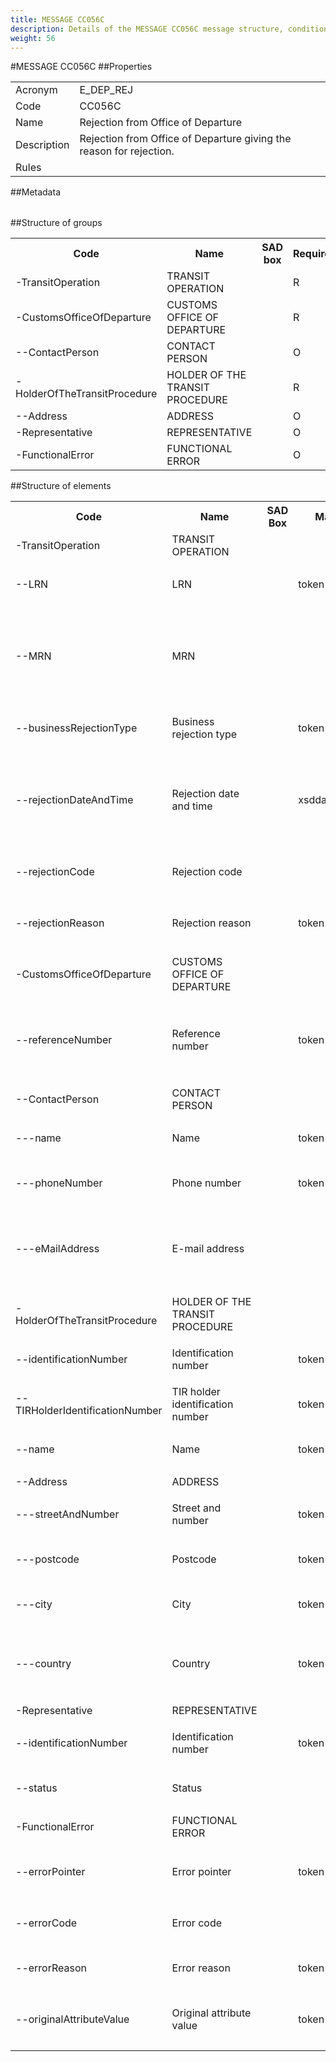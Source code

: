 ```yaml
---
title: MESSAGE CC056C
description: Details of the MESSAGE CC056C message structure, conditions and rules
weight: 56
---
```

#MESSAGE CC056C
##Properties
<table class="table width-min-100">
 <tr>
  <td class="label">
   Acronym
  </td>
  <td>
   E_DEP_REJ
  </td>
 </tr>
 <tr>
  <td class="label">
   Code
  </td>
  <td>
   CC056C
  </td>
 </tr>
 <tr>
  <td class="label">
   Name
  </td>
  <td>
   Rejection from Office of Departure
  </td>
 </tr>
 <tr>
  <td class="label">
   Description
  </td>
  <td>
   Rejection from Office of Departure giving the reason for rejection.
  </td>
 </tr>
 <tr>
  <td class="label">
   Rules
  </td>
  <td>
  </td>
 </tr>
</table>
##Metadata
<table class="table width-min-100">
</table>
##Structure of groups
<table class="table">
 <tr>
  <th>
   Code
  </th>
  <th>
   Name
  </th>
  <th>
   SAD box
  </th>
  <th>
   Required
  </th>
  <th>
   Max. repeat
  </th>
  <th>
   Rules+Cond's
  </th>
 </tr>
 <tr>
  <td class="code indent-1">
   -TransitOperation
  </td>
  <td>
   TRANSIT OPERATION
  </td>
  <td>
  </td>
  <td>
   R
  </td>
  <td>
   1x
  </td>
  <td>
  </td>
 </tr>
 <tr>
  <td class="code indent-1">
   -CustomsOfficeOfDeparture
  </td>
  <td>
   CUSTOMS OFFICE OF DEPARTURE
  </td>
  <td>
  </td>
  <td>
   R
  </td>
  <td>
   1x
  </td>
  <td>
  </td>
 </tr>
 <tr>
  <td class="code indent-2">
   --ContactPerson
  </td>
  <td>
   CONTACT PERSON
  </td>
  <td>
  </td>
  <td>
   O
  </td>
  <td>
   1x
  </td>
  <td>
  </td>
 </tr>
 <tr>
  <td class="code indent-1">
   -HolderOfTheTransitProcedure
  </td>
  <td>
   HOLDER OF THE TRANSIT PROCEDURE
  </td>
  <td>
  </td>
  <td>
   R
  </td>
  <td>
   1x
  </td>
  <td>
  </td>
 </tr>
 <tr>
  <td class="code indent-2">
   --Address
  </td>
  <td>
   ADDRESS
  </td>
  <td>
  </td>
  <td>
   O
  </td>
  <td>
   1x
  </td>
  <td>
  </td>
 </tr>
 <tr>
  <td class="code indent-1">
   -Representative
  </td>
  <td>
   REPRESENTATIVE
  </td>
  <td>
  </td>
  <td>
   O
  </td>
  <td>
   1x
  </td>
  <td>
  </td>
 </tr>
 <tr>
  <td class="code indent-1">
   -FunctionalError
  </td>
  <td>
   FUNCTIONAL ERROR
  </td>
  <td>
  </td>
  <td>
   O
  </td>
  <td>
   9999x
  </td>
  <td>
  </td>
 </tr>
</table>
##Structure of elements
<table class="table">
 <tr>
  <th>
   Code
  </th>
  <th>
   Name
  </th>
  <th>
   SAD Box
  </th>
  <th>
   Mask
  </th>
  <th>
   Required
  </th>
  <th>
   Metatype (basic type)
  </th>
  <th>
   DDNTA type
  </th>
  <th>
   Codelists
  </th>
  <th>
   Rules+Cond's
  </th>
  <th>
   Restrictions
  </th>
 </tr>
 <tr class="group indent-1">
  <td class="code">
   -TransitOperation
  </td>
  <td>
   TRANSIT OPERATION
  </td>
 </tr>
 <tr>
  <td class="ExpandableCell" colspan="10">
   <span id="id_1">
   </span>
   <script language="javascript">
    init('id_1');
   </script>
  </td>
 </tr>
 <tr class="indent-2">
  <td class="code">
   --LRN
  </td>
  <td>
   LRN
  </td>
  <td>
  </td>
  <td>
   token
  </td>
  <td>
   O
  </td>
  <td>
   <a href="metatypes.html#UCC_Patterns_template_LRNContentType" target="MsgCons">
    LRNContentType
   </a>
   (
   <a href="metatypes.html#System_String" target="MsgCons">
    String
   </a>
   )
  </td>
  <td>
  </td>
  <td>
  </td>
  <td>
  </td>
  <td>
   <table class="InnerTable">
    <tr>
     <td>
      Length span: 1..22
     </td>
    </tr>
   </table>
  </td>
 </tr>
 <tr>
  <td class="ExpandableCell" colspan="10">
   <span id="id_2">
   </span>
   <script language="javascript">
    init('id_2');
   </script>
  </td>
 </tr>
 <tr class="indent-2">
  <td class="code">
   --MRN
  </td>
  <td>
   MRN
  </td>
  <td>
  </td>
  <td>
  </td>
  <td>
   O
  </td>
  <td>
   <a href="metatypes.html#CommonParts_MRNTypeWithFallback" target="MsgCons">
    MRNTypeWithFallback
   </a>
   (
   <a href="metatypes.html#System_String" target="MsgCons">
    String
   </a>
   )
  </td>
  <td>
  </td>
  <td>
  </td>
  <td>
  </td>
  <td>
   <table class="InnerTable">
    <tr>
     <td>
      Length span: 18
     </td>
    </tr>
    <tr>
     <td>
      Regular expression: [0-9]{2}[A-Z]{2}[A-Z0-9]{12}[J-M][0-9F]
     </td>
    </tr>
   </table>
  </td>
 </tr>
 <tr>
  <td class="ExpandableCell" colspan="10">
   <span id="id_3">
   </span>
   <script language="javascript">
    init('id_3');
   </script>
  </td>
 </tr>
 <tr class="indent-2">
  <td class="code">
   --businessRejectionType
  </td>
  <td>
   Business rejection type
  </td>
  <td>
  </td>
  <td>
   token
  </td>
  <td>
   R
  </td>
  <td>
   <a href="metatypes.html#UCC_NCTSProject_templates_BusinessRejectionTypeContentType" target="MsgCons">
    BusinessRejectionTypeContentType
   </a>
   (
   <a href="metatypes.html#System_String" target="MsgCons">
    String
   </a>
   )
  </td>
  <td>
  </td>
  <td>
   <a href="codelists.html#CSRD2_Codelists_NCTS_BusinessRejectionTypeDepExp" target="MsgCons">
    BusinessRejectionTypeDepExp ()
   </a>
  </td>
  <td>
  </td>
  <td>
   <table class="InnerTable">
    <tr>
     <td>
      Length span: 3
     </td>
    </tr>
   </table>
  </td>
 </tr>
 <tr>
  <td class="ExpandableCell" colspan="10">
   <span id="id_4">
   </span>
   <script language="javascript">
    init('id_4');
   </script>
  </td>
 </tr>
 <tr class="indent-2">
  <td class="code">
   --rejectionDateAndTime
  </td>
  <td>
   Rejection date and time
  </td>
  <td>
  </td>
  <td>
   xsddateTime
  </td>
  <td>
   R
  </td>
  <td>
   <a href="metatypes.html#UCC_NCTSProject_templates_RejectionDateAndTimeContentType" target="MsgCons">
    RejectionDateAndTimeContentType
   </a>
   (
   <a href="metatypes.html#System_DateTime" target="MsgCons">
    DateTime
   </a>
   )
  </td>
  <td>
  </td>
  <td>
  </td>
  <td>
  </td>
  <td>
   <table class="InnerTable">
    <tr>
     <td>
      Date span: 1800-01-01..9998-12-31
     </td>
    </tr>
    <tr>
     <td>
      Time span: 00:00:00..23:59:59
     </td>
    </tr>
   </table>
  </td>
 </tr>
 <tr>
  <td class="ExpandableCell" colspan="10">
   <span id="id_5">
   </span>
   <script language="javascript">
    init('id_5');
   </script>
  </td>
 </tr>
 <tr class="indent-2">
  <td class="code">
   --rejectionCode
  </td>
  <td>
   Rejection code
  </td>
  <td>
  </td>
  <td>
  </td>
  <td>
   R
  </td>
  <td>
   <a href="metatypes.html#UCC_NCTSProject_templates_RejectionCodeContentType" target="MsgCons">
    RejectionCodeContentType
   </a>
   (
   <a href="metatypes.html#System_Integer" target="MsgCons">
    Integer
   </a>
   )
  </td>
  <td>
  </td>
  <td>
   <a href="codelists.html#CSRD2_Codelists_NCTS_RejectionCodeDepartureExport" target="MsgCons">
    RejectionCodeDepartureExport ()
   </a>
  </td>
  <td>
  </td>
  <td>
   <table class="InnerTable">
    <tr>
     <td>
      Value span: 0..99
     </td>
    </tr>
   </table>
  </td>
 </tr>
 <tr>
  <td class="ExpandableCell" colspan="10">
   <span id="id_6">
   </span>
   <script language="javascript">
    init('id_6');
   </script>
  </td>
 </tr>
 <tr class="indent-2">
  <td class="code">
   --rejectionReason
  </td>
  <td>
   Rejection reason
  </td>
  <td>
  </td>
  <td>
   token
  </td>
  <td>
   O
  </td>
  <td>
   <a href="metatypes.html#UCC_NCTSProject_templates_RejectionReasonContentType" target="MsgCons">
    RejectionReasonContentType
   </a>
   (
   <a href="metatypes.html#System_String" target="MsgCons">
    String
   </a>
   )
  </td>
  <td>
  </td>
  <td>
  </td>
  <td>
  </td>
  <td>
   <table class="InnerTable">
    <tr>
     <td>
      Length span: 1..512
     </td>
    </tr>
   </table>
  </td>
 </tr>
 <tr>
  <td class="ExpandableCell" colspan="10">
   <span id="id_7">
   </span>
   <script language="javascript">
    init('id_7');
   </script>
  </td>
 </tr>
 <tr class="group indent-1">
  <td class="code">
   -CustomsOfficeOfDeparture
  </td>
  <td>
   CUSTOMS OFFICE OF DEPARTURE
  </td>
 </tr>
 <tr>
  <td class="ExpandableCell" colspan="10">
   <span id="id_8">
   </span>
   <script language="javascript">
    init('id_8');
   </script>
  </td>
 </tr>
 <tr class="indent-2">
  <td class="code">
   --referenceNumber
  </td>
  <td>
   Reference number
  </td>
  <td>
  </td>
  <td>
   token
  </td>
  <td>
   R
  </td>
  <td>
   <a href="metatypes.html#UCC_Patterns_template_ReferenceNumberContentType01" target="MsgCons">
    ReferenceNumberContentType01
   </a>
   (
   <a href="metatypes.html#System_String" target="MsgCons">
    String
   </a>
   )
  </td>
  <td>
  </td>
  <td>
   <a href="codelists.html#CSRD2_Codelists_NCTS_CustomsOfficeDeparture" target="MsgCons">
    CustomsOfficeDeparture ()
   </a>
  </td>
  <td>
  </td>
  <td>
   <table class="InnerTable">
    <tr>
     <td>
      Length span: 8
     </td>
    </tr>
    <tr>
     <td>
      Regular expression: [A-Z]{2}[A-Z0-9]{6}
     </td>
    </tr>
   </table>
  </td>
 </tr>
 <tr>
  <td class="ExpandableCell" colspan="10">
   <span id="id_9">
   </span>
   <script language="javascript">
    init('id_9');
   </script>
  </td>
 </tr>
 <tr class="group indent-2">
  <td class="code">
   --ContactPerson
  </td>
  <td>
   CONTACT PERSON
  </td>
 </tr>
 <tr>
  <td class="ExpandableCell" colspan="10">
   <span id="id_10">
   </span>
   <script language="javascript">
    init('id_10');
   </script>
  </td>
 </tr>
 <tr class="indent-3">
  <td class="code">
   ---name
  </td>
  <td>
   Name
  </td>
  <td>
  </td>
  <td>
   token
  </td>
  <td>
   O
  </td>
  <td>
   <a href="metatypes.html#UCC_Patterns_template_NameContentType" target="MsgCons">
    NameContentType
   </a>
   (
   <a href="metatypes.html#System_String" target="MsgCons">
    String
   </a>
   )
  </td>
  <td>
  </td>
  <td>
  </td>
  <td>
  </td>
  <td>
   <table class="InnerTable">
    <tr>
     <td>
      Length span: 1..70
     </td>
    </tr>
   </table>
  </td>
 </tr>
 <tr>
  <td class="ExpandableCell" colspan="10">
   <span id="id_11">
   </span>
   <script language="javascript">
    init('id_11');
   </script>
  </td>
 </tr>
 <tr class="indent-3">
  <td class="code">
   ---phoneNumber
  </td>
  <td>
   Phone number
  </td>
  <td>
  </td>
  <td>
   token
  </td>
  <td>
   O
  </td>
  <td>
   <a href="metatypes.html#UCC_Patterns_template_PhoneNumberContentType" target="MsgCons">
    PhoneNumberContentType
   </a>
   (
   <a href="metatypes.html#System_String" target="MsgCons">
    String
   </a>
   )
  </td>
  <td>
  </td>
  <td>
  </td>
  <td>
  </td>
  <td>
   <table class="InnerTable">
    <tr>
     <td>
      Length span: 1..35
     </td>
    </tr>
   </table>
  </td>
 </tr>
 <tr>
  <td class="ExpandableCell" colspan="10">
   <span id="id_12">
   </span>
   <script language="javascript">
    init('id_12');
   </script>
  </td>
 </tr>
 <tr class="indent-3">
  <td class="code">
   ---eMailAddress
  </td>
  <td>
   E-mail address
  </td>
  <td>
  </td>
  <td>
  </td>
  <td>
   O
  </td>
  <td>
   <a href="metatypes.html#UCC_Patterns_template_EMailAddressContentType" target="MsgCons">
    EMailAddressContentType
   </a>
   (
   <a href="metatypes.html#System_String" target="MsgCons">
    String
   </a>
   )
  </td>
  <td>
  </td>
  <td>
  </td>
  <td>
  </td>
  <td>
   <table class="InnerTable">
    <tr>
     <td>
      Length span: 0..256
     </td>
    </tr>
    <tr>
     <td>
      Regular expression: [^@]+@[^\.]+\..+
     </td>
    </tr>
   </table>
  </td>
 </tr>
 <tr>
  <td class="ExpandableCell" colspan="10">
   <span id="id_13">
   </span>
   <script language="javascript">
    init('id_13');
   </script>
  </td>
 </tr>
 <tr class="group indent-1">
  <td class="code">
   -HolderOfTheTransitProcedure
  </td>
  <td>
   HOLDER OF THE TRANSIT PROCEDURE
  </td>
 </tr>
 <tr>
  <td class="ExpandableCell" colspan="10">
   <span id="id_14">
   </span>
   <script language="javascript">
    init('id_14');
   </script>
  </td>
 </tr>
 <tr class="indent-2">
  <td class="code">
   --identificationNumber
  </td>
  <td>
   Identification number
  </td>
  <td>
  </td>
  <td>
   token
  </td>
  <td>
   O
  </td>
  <td>
   <a href="metatypes.html#UCC_Patterns_template_IdentificationNumberContentType01" target="MsgCons">
    IdentificationNumberContentType01
   </a>
   (
   <a href="metatypes.html#System_String" target="MsgCons">
    String
   </a>
   )
  </td>
  <td>
  </td>
  <td>
  </td>
  <td>
  </td>
  <td>
   <table class="InnerTable">
    <tr>
     <td>
      Length span: 1..17
     </td>
    </tr>
   </table>
  </td>
 </tr>
 <tr>
  <td class="ExpandableCell" colspan="10">
   <span id="id_15">
   </span>
   <script language="javascript">
    init('id_15');
   </script>
  </td>
 </tr>
 <tr class="indent-2">
  <td class="code">
   --TIRHolderIdentificationNumber
  </td>
  <td>
   TIR holder identification number
  </td>
  <td>
  </td>
  <td>
   token
  </td>
  <td>
   O
  </td>
  <td>
   <a href="metatypes.html#UCC_NCTSProject_templates_TIRHolderIdentificationNumberContentType" target="MsgCons">
    TIRHolderIdentificationNumberContentType
   </a>
   (
   <a href="metatypes.html#System_String" target="MsgCons">
    String
   </a>
   )
  </td>
  <td>
  </td>
  <td>
  </td>
  <td>
  </td>
  <td>
   <table class="InnerTable">
    <tr>
     <td>
      Length span: 1..17
     </td>
    </tr>
   </table>
  </td>
 </tr>
 <tr>
  <td class="ExpandableCell" colspan="10">
   <span id="id_16">
   </span>
   <script language="javascript">
    init('id_16');
   </script>
  </td>
 </tr>
 <tr class="indent-2">
  <td class="code">
   --name
  </td>
  <td>
   Name
  </td>
  <td>
  </td>
  <td>
   token
  </td>
  <td>
   O
  </td>
  <td>
   <a href="metatypes.html#UCC_Patterns_template_NameContentType" target="MsgCons">
    NameContentType
   </a>
   (
   <a href="metatypes.html#System_String" target="MsgCons">
    String
   </a>
   )
  </td>
  <td>
  </td>
  <td>
  </td>
  <td>
  </td>
  <td>
   <table class="InnerTable">
    <tr>
     <td>
      Length span: 1..70
     </td>
    </tr>
   </table>
  </td>
 </tr>
 <tr>
  <td class="ExpandableCell" colspan="10">
   <span id="id_17">
   </span>
   <script language="javascript">
    init('id_17');
   </script>
  </td>
 </tr>
 <tr class="group indent-2">
  <td class="code">
   --Address
  </td>
  <td>
   ADDRESS
  </td>
 </tr>
 <tr>
  <td class="ExpandableCell" colspan="10">
   <span id="id_18">
   </span>
   <script language="javascript">
    init('id_18');
   </script>
  </td>
 </tr>
 <tr class="indent-3">
  <td class="code">
   ---streetAndNumber
  </td>
  <td>
   Street and number
  </td>
  <td>
  </td>
  <td>
   token
  </td>
  <td>
   R
  </td>
  <td>
   <a href="metatypes.html#UCC_NCTSProject_templates_StreetAndNumberContentType" target="MsgCons">
    StreetAndNumberContentType
   </a>
   (
   <a href="metatypes.html#System_String" target="MsgCons">
    String
   </a>
   )
  </td>
  <td>
  </td>
  <td>
  </td>
  <td>
  </td>
  <td>
   <table class="InnerTable">
    <tr>
     <td>
      Length span: 1..70
     </td>
    </tr>
   </table>
  </td>
 </tr>
 <tr>
  <td class="ExpandableCell" colspan="10">
   <span id="id_19">
   </span>
   <script language="javascript">
    init('id_19');
   </script>
  </td>
 </tr>
 <tr class="indent-3">
  <td class="code">
   ---postcode
  </td>
  <td>
   Postcode
  </td>
  <td>
  </td>
  <td>
   token
  </td>
  <td>
   O
  </td>
  <td>
   <a href="metatypes.html#UCC_Patterns_template_PostcodeContentType" target="MsgCons">
    PostcodeContentType
   </a>
   (
   <a href="metatypes.html#System_String" target="MsgCons">
    String
   </a>
   )
  </td>
  <td>
  </td>
  <td>
  </td>
  <td>
  </td>
  <td>
   <table class="InnerTable">
    <tr>
     <td>
      Length span: 1..17
     </td>
    </tr>
   </table>
  </td>
 </tr>
 <tr>
  <td class="ExpandableCell" colspan="10">
   <span id="id_20">
   </span>
   <script language="javascript">
    init('id_20');
   </script>
  </td>
 </tr>
 <tr class="indent-3">
  <td class="code">
   ---city
  </td>
  <td>
   City
  </td>
  <td>
  </td>
  <td>
   token
  </td>
  <td>
   R
  </td>
  <td>
   <a href="metatypes.html#UCC_Patterns_template_CityContentType" target="MsgCons">
    CityContentType
   </a>
   (
   <a href="metatypes.html#System_String" target="MsgCons">
    String
   </a>
   )
  </td>
  <td>
  </td>
  <td>
  </td>
  <td>
  </td>
  <td>
   <table class="InnerTable">
    <tr>
     <td>
      Length span: 1..35
     </td>
    </tr>
   </table>
  </td>
 </tr>
 <tr>
  <td class="ExpandableCell" colspan="10">
   <span id="id_21">
   </span>
   <script language="javascript">
    init('id_21');
   </script>
  </td>
 </tr>
 <tr class="indent-3">
  <td class="code">
   ---country
  </td>
  <td>
   Country
  </td>
  <td>
  </td>
  <td>
   token
  </td>
  <td>
   R
  </td>
  <td>
   <a href="metatypes.html#UCC_Patterns_template_CountryContentType" target="MsgCons">
    CountryContentType
   </a>
   (
   <a href="metatypes.html#System_String" target="MsgCons">
    String
   </a>
   )
  </td>
  <td>
  </td>
  <td>
   <a href="codelists.html#CSRD2_Codelists_NCTS_CountryCodesForAddress" target="MsgCons">
    CountryCodesForAddress ()
   </a>
  </td>
  <td>
  </td>
  <td>
   <table class="InnerTable">
    <tr>
     <td>
      Length span: 2
     </td>
    </tr>
    <tr>
     <td>
      Regular expression: [A-Z]{2}
     </td>
    </tr>
   </table>
  </td>
 </tr>
 <tr>
  <td class="ExpandableCell" colspan="10">
   <span id="id_22">
   </span>
   <script language="javascript">
    init('id_22');
   </script>
  </td>
 </tr>
 <tr class="group indent-1">
  <td class="code">
   -Representative
  </td>
  <td>
   REPRESENTATIVE
  </td>
 </tr>
 <tr>
  <td class="ExpandableCell" colspan="10">
   <span id="id_23">
   </span>
   <script language="javascript">
    init('id_23');
   </script>
  </td>
 </tr>
 <tr class="indent-2">
  <td class="code">
   --identificationNumber
  </td>
  <td>
   Identification number
  </td>
  <td>
  </td>
  <td>
   token
  </td>
  <td>
   R
  </td>
  <td>
   <a href="metatypes.html#UCC_Patterns_template_IdentificationNumberContentType01" target="MsgCons">
    IdentificationNumberContentType01
   </a>
   (
   <a href="metatypes.html#System_String" target="MsgCons">
    String
   </a>
   )
  </td>
  <td>
  </td>
  <td>
  </td>
  <td>
  </td>
  <td>
   <table class="InnerTable">
    <tr>
     <td>
      Length span: 1..17
     </td>
    </tr>
   </table>
  </td>
 </tr>
 <tr>
  <td class="ExpandableCell" colspan="10">
   <span id="id_24">
   </span>
   <script language="javascript">
    init('id_24');
   </script>
  </td>
 </tr>
 <tr class="indent-2">
  <td class="code">
   --status
  </td>
  <td>
   Status
  </td>
  <td>
  </td>
  <td>
  </td>
  <td>
   R
  </td>
  <td>
   <a href="metatypes.html#UCC_Patterns_template_StatusContentType02" target="MsgCons">
    StatusContentType02
   </a>
   (
   <a href="metatypes.html#System_Integer" target="MsgCons">
    Integer
   </a>
   )
  </td>
  <td>
  </td>
  <td>
   <a href="codelists.html#CSRD2_Codelists_NCTS_RepresentativeStatusCode" target="MsgCons">
    RepresentativeStatusCode ()
   </a>
  </td>
  <td>
  </td>
  <td>
   <table class="InnerTable">
    <tr>
     <td>
      Value span: 0..9
     </td>
    </tr>
   </table>
  </td>
 </tr>
 <tr>
  <td class="ExpandableCell" colspan="10">
   <span id="id_25">
   </span>
   <script language="javascript">
    init('id_25');
   </script>
  </td>
 </tr>
 <tr class="group indent-1">
  <td class="code">
   -FunctionalError
  </td>
  <td>
   FUNCTIONAL ERROR
  </td>
 </tr>
 <tr>
  <td class="ExpandableCell" colspan="10">
   <span id="id_26">
   </span>
   <script language="javascript">
    init('id_26');
   </script>
  </td>
 </tr>
 <tr class="indent-2">
  <td class="code">
   --errorPointer
  </td>
  <td>
   Error pointer
  </td>
  <td>
  </td>
  <td>
   token
  </td>
  <td>
   R
  </td>
  <td>
   <a href="metatypes.html#UCC_Patterns_template_ErrorPointerContentType" target="MsgCons">
    ErrorPointerContentType
   </a>
   (
   <a href="metatypes.html#System_String" target="MsgCons">
    String
   </a>
   )
  </td>
  <td>
  </td>
  <td>
  </td>
  <td>
  </td>
  <td>
   <table class="InnerTable">
    <tr>
     <td>
      Length span: 1..512
     </td>
    </tr>
   </table>
  </td>
 </tr>
 <tr>
  <td class="ExpandableCell" colspan="10">
   <span id="id_27">
   </span>
   <script language="javascript">
    init('id_27');
   </script>
  </td>
 </tr>
 <tr class="indent-2">
  <td class="code">
   --errorCode
  </td>
  <td>
   Error code
  </td>
  <td>
  </td>
  <td>
  </td>
  <td>
   R
  </td>
  <td>
   <a href="metatypes.html#UCC_Patterns_template_ErrorCodeContentType" target="MsgCons">
    ErrorCodeContentType
   </a>
   (
   <a href="metatypes.html#System_Integer" target="MsgCons">
    Integer
   </a>
   )
  </td>
  <td>
  </td>
  <td>
   <a href="codelists.html#CSRD2_Codelists_NCTS_FunctionalErrorCodesIeCA" target="MsgCons">
    FunctionalErrorCodesIeCA ()
   </a>
  </td>
  <td>
  </td>
  <td>
   <table class="InnerTable">
    <tr>
     <td>
      Value span: 0..99
     </td>
    </tr>
   </table>
  </td>
 </tr>
 <tr>
  <td class="ExpandableCell" colspan="10">
   <span id="id_28">
   </span>
   <script language="javascript">
    init('id_28');
   </script>
  </td>
 </tr>
 <tr class="indent-2">
  <td class="code">
   --errorReason
  </td>
  <td>
   Error reason
  </td>
  <td>
  </td>
  <td>
   token
  </td>
  <td>
   R
  </td>
  <td>
   <a href="metatypes.html#UCC_Patterns_template_ErrorReasonContentType" target="MsgCons">
    ErrorReasonContentType
   </a>
   (
   <a href="metatypes.html#System_String" target="MsgCons">
    String
   </a>
   )
  </td>
  <td>
  </td>
  <td>
  </td>
  <td>
  </td>
  <td>
   <table class="InnerTable">
    <tr>
     <td>
      Length span: 1..7
     </td>
    </tr>
   </table>
  </td>
 </tr>
 <tr>
  <td class="ExpandableCell" colspan="10">
   <span id="id_29">
   </span>
   <script language="javascript">
    init('id_29');
   </script>
  </td>
 </tr>
 <tr class="indent-2">
  <td class="code">
   --originalAttributeValue
  </td>
  <td>
   Original attribute value
  </td>
  <td>
  </td>
  <td>
   token
  </td>
  <td>
   O
  </td>
  <td>
   <a href="metatypes.html#UCC_Patterns_template_OriginalAttributeValueContentType" target="MsgCons">
    OriginalAttributeValueContentType
   </a>
   (
   <a href="metatypes.html#System_String" target="MsgCons">
    String
   </a>
   )
  </td>
  <td>
  </td>
  <td>
  </td>
  <td>
  </td>
  <td>
   <table class="InnerTable">
    <tr>
     <td>
      Length span: 1..512
     </td>
    </tr>
   </table>
  </td>
 </tr>
 <tr>
  <td class="ExpandableCell" colspan="10">
   <span id="id_30">
   </span>
   <script language="javascript">
    init('id_30');
   </script>
  </td>
 </tr>
</table>
